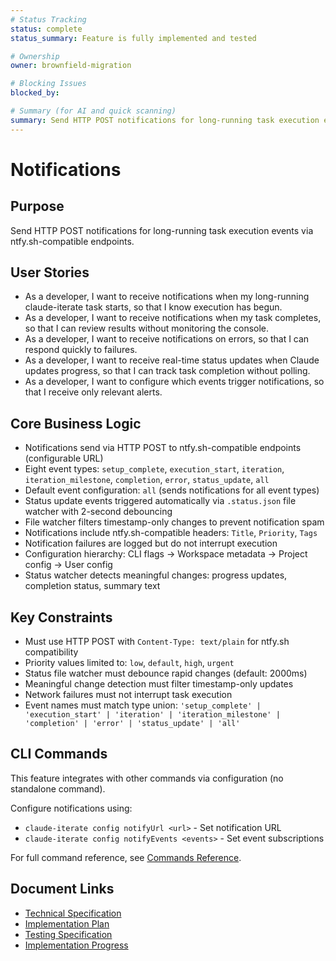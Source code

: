 ```yaml
---
# Status Tracking
status: complete
status_summary: Feature is fully implemented and tested

# Ownership
owner: brownfield-migration

# Blocking Issues
blocked_by:

# Summary (for AI and quick scanning)
summary: Send HTTP POST notifications for long-running task execution events via ntfy.sh-compatible endpoints
---
```


# Notifications

## Purpose

Send HTTP POST notifications for long-running task execution events via ntfy.sh-compatible endpoints.

## User Stories

- As a developer, I want to receive notifications when my long-running claude-iterate task starts, so that I know execution has begun.
- As a developer, I want to receive notifications when my task completes, so that I can review results without monitoring the console.
- As a developer, I want to receive notifications on errors, so that I can respond quickly to failures.
- As a developer, I want to receive real-time status updates when Claude updates progress, so that I can track task completion without polling.
- As a developer, I want to configure which events trigger notifications, so that I receive only relevant alerts.

## Core Business Logic

- Notifications send via HTTP POST to ntfy.sh-compatible endpoints (configurable URL)
- Eight event types: `setup_complete`, `execution_start`, `iteration`, `iteration_milestone`, `completion`, `error`, `status_update`, `all`
- Default event configuration: `all` (sends notifications for all event types)
- Status update events triggered automatically via `.status.json` file watcher with 2-second debouncing
- File watcher filters timestamp-only changes to prevent notification spam
- Notifications include ntfy.sh-compatible headers: `Title`, `Priority`, `Tags`
- Notification failures are logged but do not interrupt execution
- Configuration hierarchy: CLI flags → Workspace metadata → Project config → User config
- Status watcher detects meaningful changes: progress updates, completion status, summary text

## Key Constraints

- Must use HTTP POST with `Content-Type: text/plain` for ntfy.sh compatibility
- Priority values limited to: `low`, `default`, `high`, `urgent`
- Status file watcher must debounce rapid changes (default: 2000ms)
- Meaningful change detection must filter timestamp-only updates
- Network failures must not interrupt task execution
- Event names must match type union: `'setup_complete' | 'execution_start' | 'iteration' | 'iteration_milestone' | 'completion' | 'error' | 'status_update' | 'all'`

## CLI Commands

This feature integrates with other commands via configuration (no standalone command).

Configure notifications using:

- `claude-iterate config notifyUrl <url>` - Set notification URL
- `claude-iterate config notifyEvents <events>` - Set event subscriptions

For full command reference, see [Commands Reference](../../../README.md#commands-reference).

## Document Links

- [Technical Specification](./SPEC.md)
- [Implementation Plan](./PLAN.md)
- [Testing Specification](./TEST.md)
- [Implementation Progress](./TODO.md)
